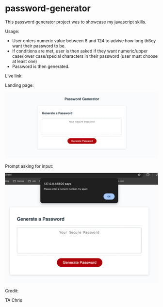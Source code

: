 # password-generator



This password generator project was to showcase my javascript skills. 

Usage:

- User enters numeric value between 8 and 124 to advise how long thßey want their password to be. 
- If conditions are met, user is then asked if they want numeric/upper case/lower case/special characters in their password (user must choose at least one)
- Password is then generated. 

Live link: 



Landing page:

![alt text](./images/Screenshot%202023-12-16%20at%2014.31.48.png)

Prompt asking for input: 

![alt text](./images/Screenshot%202023-12-16%20at%2014.33.51.png)


Credit:

TA Chris

